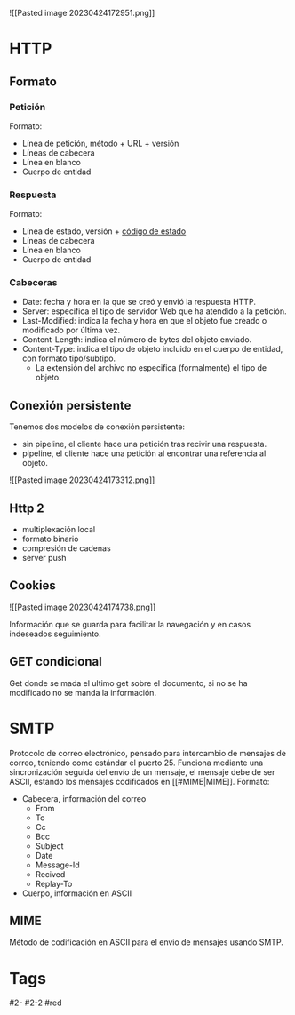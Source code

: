 ![[Pasted image 20230424172951.png]]
# HTTP
## Formato
### Petición
Formato:
- Línea de petición, método + URL + versión
- Líneas de cabecera
- Línea en blanco 
- Cuerpo de entidad
### Respuesta
Formato:
- Línea de estado, versión + [código de estado](https://en.wikipedia.org/wiki/List_of_HTTP_status_codes)
- Líneas de cabecera
- Línea en blanco
- Cuerpo de entidad
### Cabeceras
- Date: fecha y hora en la que se creó y envió la respuesta HTTP.  
- Server: especifica el tipo de servidor Web que ha atendido a la petición.  
- Last-Modified: indica la fecha y hora en que el objeto fue creado o modificado por última vez.
- Content-Length: indica el número de bytes del objeto enviado.
- Content-Type: indica el tipo de objeto incluido en el cuerpo de entidad, con formato tipo/subtipo.
	- La extensión del archivo no especifica (formalmente) el tipo de objeto.
## Conexión persistente
Tenemos dos modelos de conexión persistente:
- sin pipeline, el cliente hace una petición tras recivir una respuesta.
- pipeline, el cliente hace una petición al encontrar una referencia al objeto.

![[Pasted image 20230424173312.png]]

## Http 2
- multiplexación local
- formato binario
- compresión de cadenas
- server push
## Cookies

![[Pasted image 20230424174738.png]]

Información que se guarda para facilitar la navegación y en casos indeseados seguimiento.
## GET condicional
Get donde se mada el ultimo get sobre el documento, si no se ha modificado no se manda la información.
# SMTP
Protocolo de correo electrónico, pensado para intercambio de mensajes de correo, teniendo como estándar el puerto 25.
Funciona mediante una sincronización seguida del envío de un mensaje, el mensaje debe de ser ASCII, estando los mensajes codificados en [[#MIME|MIME]].
Formato:
- Cabecera, información del correo
	- From
	- To
	- Cc
	- Bcc
	- Subject
	- Date
	- Message-Id
	- Recived
	- Replay-To
- Cuerpo, información en ASCII
## MIME
Método de codificación en ASCII para el envio de mensajes usando SMTP.
# Tags
#2- 
#2-2 
#red